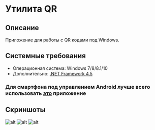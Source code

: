 # Утилита QR
## Описание
Приложение для работы с QR кодами под Windows.
## Системные требования
* Операционная система: Windows 7/8/8.1/10
* Дополнительно: [.NET Framework 4.5](https://www.microsoft.com/ru-ru/download/details.aspx?id=30653)
### Для смартфона под управлением Android лучше всего использовать [это](https://yadi.sk/d/nlMXO_fZT4-UTA) приложение
## Скриншоты

![alt](https://i.imgur.com/j62flvY.png) ![alt](https://i.imgur.com/KzeLQAk.png) ![alt](https://i.imgur.com/4vt0pPn.png)


